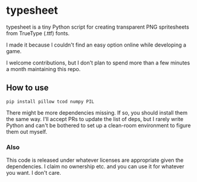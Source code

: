 # typesheet

typesheet is a tiny Python script for creating transparent PNG spritesheets from TrueType (.ttf) fonts.

I made it because I couldn't find an easy option online while developing a game.

I welcome contributions, but I don't plan to spend more than a few minutes a month maintaining this repo.

## How to use

`pip install pillow tcod numpy PIL`

There might be more dependencies missing. If so, you should install them the same way.  I'll accept PRs to update the list of deps, but I rarely write Python and can't be bothered to set up a clean-room environment to figure them out myself.

### Also

This code is released under whatever licenses are appropriate given the dependencies.
I claim no ownership etc. and you can use it for whatever you want. I don't care.

